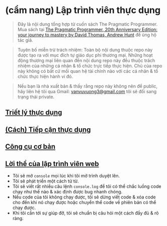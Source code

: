 # (cẩm nang) Lập trình viên thực dụng

> Đây là nội dung tổng hợp từ cuốn sách The Pragmatic Programmer. Mua sách tại [The Pragmatic Programmer, 20th Anniversary Edition: your journey to mastery by David Thomas, Andrew Hunt](https://pragprog.com/titles/tpp20/the-pragmatic-programmer-20th-anniversary-edition/) để ủng hộ tác giả.

> Tuyên bố miễn trừ trách nhiệm: Toàn bộ nội dung thuộc repo này được tạo ra với mục đích tự giáo dục phi thương mại. Những hoạt động thương mại liên quan đến nội dung repo này đều thuộc trách nhiệm của những cá nhân & tổ chức trực tiếp thực hiện. Chủ của repo này không có bất cứ mối quan hệ tài chính nào với các cá nhân & tổ chức thực hiện hành vi đó.

> Nếu bạn là nhà xuất bản & thấy rằng repo này không nên để public, hãy liên hệ tôi qua Gmail: vanvuvuong3@gmail.com tôi sẽ đổi sang trạng thái private.

## [Triết lý thực dụng](./triet-ly-thuc-dung.md)

## [(Cách) Tiếp cận thực dụng](./tiep-can-thuc-dung.md)

## [Công cụ cơ bản](./cong-cu-co-ban.md)

## [Lời thề của lập trình viên web](https://fullstackopen.com/en/part1/a_more_complex_state_debugging_react_apps#web-programmers-oath)
- Tôi sẽ mở `console` mọi lúc khi tôi mở trình duyệt lên.
- Tôi sẽ phát triển một cách từ từ.
- Tôi sẽ viết rất nhiều câu lệnh `console.log` để tôi có thể chắc luồng code chạy như thế nào & xác định được bug nhanh chóng.
- Nếu code của tôi không chạy được, tôi sẽ dừng viết code & xóa code cho đến khi nó chạy được hoặc chuyển thể code về phiên bản có thể chạy được.
- Khi tôi cần tới sự giúp đỡ, tôi sẽ chuẩn bị câu hỏi một cách đầy đủ & rõ ràng.